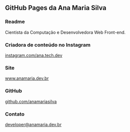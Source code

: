 ## GitHub Pages da Ana Maria Silva

### Readme
Cientista da Computação e Desenvolvedora Web Front-end.


### Criadora de conteúdo no Instagram
<a href="https://instagram.com/ana.tech.dev">instagram.com/ana.tech.dev</a>


### Site
<a href="https://www.anamaria.dev.br">www.anamaria.dev.br</a>


### GitHub
<a href="https://github.com/anamariasilva">github.com/anamariasilva</a>


### Contato
developer@anamaria.dev.br
